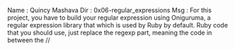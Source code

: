 Name : Quincy Mashava
Dir : 0x06-regular_expressions
Msg : For this project, you have to build your regular expression using Oniguruma, a regular expression library that which is used by Ruby by default. Ruby code that you should use, just replace the regexp part, meaning the code in between the //